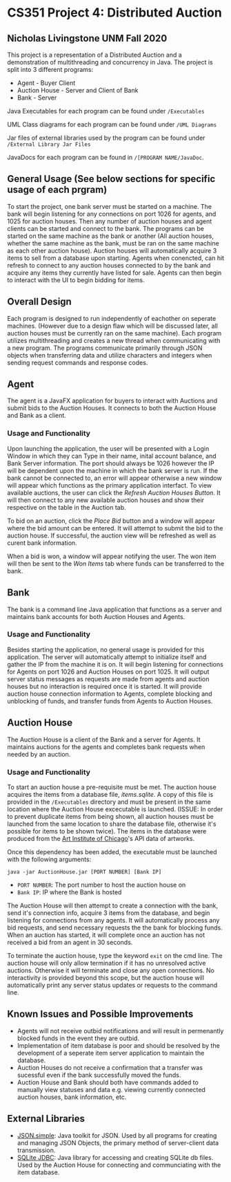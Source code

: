 # CS351 Project 4: Distributed Auction
## Nicholas Livingstone UNM Fall 2020

This project is a representation of a Distributed Auction and a demonstration of multithreading and concurrency in Java. The project is split into 3 different programs:

* Agent - Buyer Client
* Auction House - Server and Client of Bank
* Bank - Server

Java Executables for each program can be found under `/Executables` 

UML Class diagrams for each program can be found under `/UML Diagrams`

Jar files of external libraries used by the program can be found under `/External Library Jar Files`

JavaDocs for each program can be found in `/[PROGRAM NAME/JavaDoc`.

## General Usage (See below sections for specific usage of each prgram)

To start the project, one bank server must be started on a machine. The bank will begin listening for any connections on port 1026 for agents, and 1025 for auction houses. Then any number of auction houses and agent clients can be started and connect to the bank. The programs can be started on the same machine as the bank or another (All auction houses, whether the same machine as the bank, must be ran on the same machine as each other auction house). Auction houses will automatically acquire 3 items to sell from a database upon starting. Agents when conencted, can hit refresh to connect to any auction houses connected to by the bank and acquire any items they currently have listed for sale. Agents can then begin to interact with the UI to begin bidding for items.

## Overall Design

Each program is designed to run independently of eachother on seperate machines. (However due to a design flaw which will be discussed later, all auction houses must be currently ran on the same machine). Each program utilizes multithreading and creates a new thread when communicating with a new program. The programs communicate primarily through JSON objects when transferring data and utilize characters and integers when sending request commands and response codes. 

## Agent

The agent is a JavaFX application for buyers to interact with Auctions and submit bids to the Auction Houses. It connects to both the Auction House and Bank as a client. 

### Usage and Functionality

Upon launching the application, the user will be presented with a Login Window in which they can Type in their name, inital account balance, and Bank Server information. The port should always be 1026 however the IP will be dependent upon the machine in which the bank server is run. If the bank cannot be connected to, an error will appear otherwise a new window will appear which functions as the primary application interfact. To view available auctions, the user can click the *Refresh Auction Houses Button*. It will then connect to any new available auction houses and show their respective on the table in the Auction tab. 

To bid on an auction, click the *Place Bid* button and a window will appear where the bid amount can be entered. It will attempt to submit the bid to the auction house. If successful, the auction view will be refreshed as well as curent bank information. 

When a bid is won, a window will appear notifying the user. The won item will then be sent to the *Won Items* tab where funds can be transferred to the bank. 

## Bank

The bank is a command line Java application that functions as a server and maintains bank accounts for both Auction Houses and Agents. 

### Usage and Functionality

Besides starting the application, no general usage is provided for this application. The server will automatically attempt to initialize itself and gather the IP from the machine it is on. It will begin listening for connections for Agents on port 1026 and Auction Houses on port 1025. It will output server status messages as requests are made from agents and auction houses  but no interaction is required once it is started. It will provide auction house connection information to Agents, complete blocking and unblocking of funds, and transfer funds from Agents to Auction Houses. 

## Auction House

The Auction House is a client of the Bank and a server for Agents. It maintains auctions for the agents and completes bank requests when needed by an auction. 

### Usage and Functionality

To start an auction house a pre-requisite must be met. The auction house acquires the items from a database file, *items.sqlite*. A copy of this file is provided in the `/Executables` directory and must be present in the same location where the Auction House excecutable is launched. (ISSUE: In order to prevent duplicate items from being shown, all auction houses must be launched from the same location to share the database file, otherwise it's possible for items to be shown twice). The items in the database were produced from the [Art Institute of Chicago](https://github.com/art-institute-of-chicago/api-data)'s API data of artworks. 

Once this dependency has been added, the executable must be launched with the following arguments:

`java -jar AuctionHouse.jar [PORT NUMBER] [Bank IP]`

* `PORT NUMBER`: The port number to host the auction house on 
* `Bank IP`: IP where the Bank is hosted

The Auction House will then attempt to create a connection with the bank, send it's connection info, acquire 3 items from the database, and begin listening for connections from any agents. It will automatically process any bid requests, and send necessary requests the the bank for blocking funds. When an auction has started, it will complete once an auction has not received a bid from an agent in 30 seconds. 

To terminate the auction house, type the keyword `exit` on the cmd line. The auction house will only allow termination if it has no unresolved active auctions. Otherwise it will terminate and close any open connections. No interactivity is provided beyond this scope, but the auction house will automatically print any server status updates or requests to the command line.

## Known Issues and Possible Improvements

* Agents will not receive outbid notifications and will result in permenantly blocked funds in the event they are outbid.
* Implementation of item database is poor and should be resolved by the development of a seperate item server application to maintain the database.
* Auction Houses do not receive a confirmation that a transfer was sucessful even if the bank successfully moved the funds.
* Auction House and Bank should both have commands added to manually view statuses and data e.g. viewing currently connected auction houses, bank information, etc. 

## External Libraries

* [JSON.simple](https://code.google.com/archive/p/json-simple/): Java toolkit for JSON. Used by all programs for creating and managing JSON Objects, the primary method of server-client data transmission. 
* [SQLite JDBC](https://github.com/xerial/sqlite-jdbc): Java library for accessing and creating SQLite db files. Used by the Auction House for connecting and communciating with the item database. 